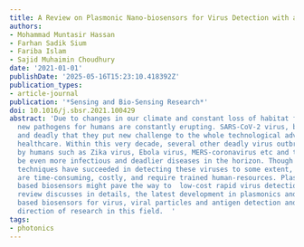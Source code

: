 ```yaml
---
title: A Review on Plasmonic Nano-biosensors for Virus Detection with a Focus on Coronavirus
authors:
- Mohammad Muntasir Hassan
- Farhan Sadik Sium
- Fariba Islam
- Sajid Muhaimin Choudhury
date: '2021-01-01'
publishDate: '2025-05-16T15:23:10.418392Z'
publication_types:
- article-journal
publication: '*Sensing and Bio-Sensing Research*'
doi: 10.1016/j.sbsr.2021.100429
abstract: 'Due to changes in our climate and constant loss of habitat for animals,
  new pathogens for humans are constantly erupting. SARS-CoV-2 virus, become so infectious
  and deadly that they put new challenge to the whole technological advancement of
  healthcare. Within this very decade, several other deadly virus outbreaks were witnessed
  by humans such as Zika virus, Ebola virus, MERS-coronavirus etc and there might
  be even more infectious and deadlier diseases in the horizon. Though conventional
  techniques have succeeded in detecting these viruses to some extent, these techniques
  are time-consuming, costly, and require trained human-resources. Plasmonic metamaterial
  based biosensors might pave the way to  low-cost rapid virus detection. So this
  review discusses in details, the latest development in plasmonics and metamaterial
  based biosensors for virus, viral particles and antigen detection and the future
  direction of research in this field.  '
tags:
- photonics
---
```

